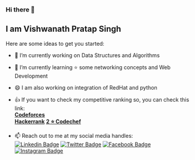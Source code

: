 ### Hi there 👋
<h2>I am Vishwanath Pratap Singh</h2>
<!--
**vishnupsingh523/vishnupsingh523** is a ✨ _special_ ✨ repository because its `README.md` (this file) appears on your GitHub profile.
-->
Here are some ideas to get you started:

- :telescope: I’m currently working on Data Structures and Algorithms
- 🌱 I’m currently learning :star: some networking concepts and Web Development
- :smile: I am also working on integration of RedHat and python
- 👍 If you want to check my competitive ranking so, you can check this link:<br>
<a href= "https://codeforces.com/profile/vishnupsingh523"><b>Codeforces</b></a><br>
<a href= "https://www.hackerrank.com/vishnupsingh523"><b>Hackerrank</b></a>
<a href = "https://www.codechef.com/users/vishnupsingh52"><b>2 :star: Codechef</b></a>


- :mailbox: Reach out to me at my social media handles: <br>
[![Linkedin Badge](https://img.shields.io/badge/-VishwanathPratapSingh-blue?style=flat-square&logo=Linkedin&logoColor=white&link=https://www.linkedin.com/in/vishwanathpratapsingh)](https://www.linkedin.com/in/vishwanathpratapsingh/) [![Twitter Badge](https://img.shields.io/badge/-@vishnupsingh522-1ca0f1?style=flat-square&labelColor=1ca0f1&logo=twitter&logoColor=white&link=https://twitter.com/vishnupsingh522)](https://twitter.com/vishnupsingh522) [![Facebook Badge](https://img.shields.io/badge/-@VishwanathPratapSingh-3b5998?style=flat-square&labelColor=3b5998&logo=facebook&logoColor=white&link=https://https://www.facebook.com/vishwanath.pratapsingh.5055)](https://www.facebook.com/vishwanath.pratapsingh.5055) [![Instagram Badge](https://img.shields.io/badge/-@viswanath1926-D7008A?style=flat-square&labelColor=D7008A&logo=Instagram&logoColor=white&link=https://www.instagram.com/vishwanath1926/)](https://www.instagram.com/vishwanath1926/)
